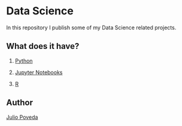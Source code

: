 # Data Science
In this repository I publish some of my Data Science related projects.

## What does it have?

1. [Python](https://github.com/japoveda10/datascience/tree/master/1.%20Python)

2. [Jupyter Notebooks](https://github.com/japoveda10/datascience/tree/master/2.%20Jupyter%20Notebooks)

3. [R](https://github.com/japoveda10/datascience/tree/master/3.%20R)

## Author

[Julio Poveda](https://github.com/japoveda10)
